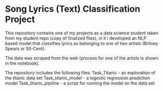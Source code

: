 # Song Lyrics (Text) Classification Project

This repository contains one of my projects as a data science student taken from my student repo (copy of finalized files), in it i developed an NLP based model that classifies lyrics as belonging to one of two artists (Britney Spears or 50-Cent).

The data was scraped from the web (process for one of the artists is shown in the notebook).

The repository includes the following files:
Task_Titanic - an exploration of the titanic data set
Task_titanic_model - a logestic regression prediction model
Task_titanic_pipiline - a script for running the model on the data set
